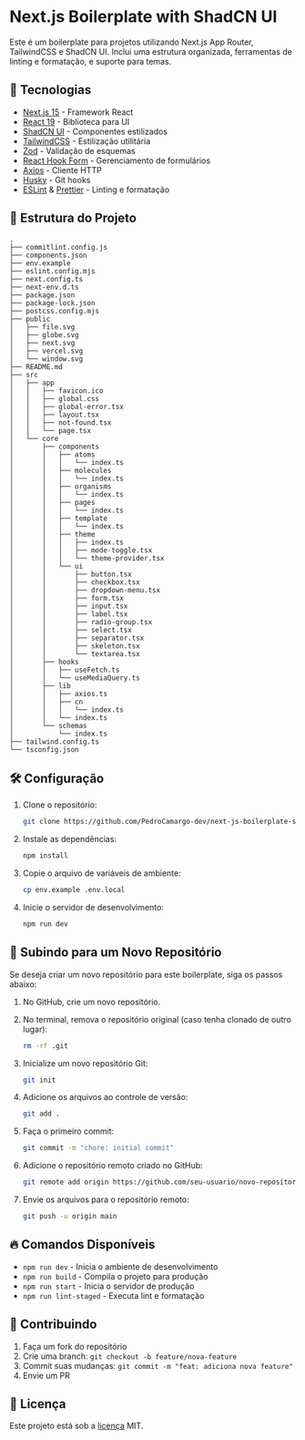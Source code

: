 # Next.js Boilerplate with ShadCN UI

Este é um boilerplate para projetos utilizando Next.js App Router, TailwindCSS e ShadCN UI. Inclui uma estrutura organizada, ferramentas de linting e formatação, e suporte para temas.

## 🚀 Tecnologias

- [Next.js 15](https://nextjs.org/) - Framework React
- [React 19](https://react.dev/) - Biblioteca para UI
- [ShadCN UI](https://ui.shadcn.com/) - Componentes estilizados
- [TailwindCSS](https://tailwindcss.com/) - Estilização utilitária
- [Zod](https://zod.dev/) - Validação de esquemas
- [React Hook Form](https://react-hook-form.com/) - Gerenciamento de formulários
- [Axios](https://axios-http.com/) - Cliente HTTP
- [Husky](https://typicode.github.io/husky/) - Git hooks
- [ESLint](https://eslint.org/) & [Prettier](https://prettier.io/) - Linting e formatação

## 📂 Estrutura do Projeto

```plaintext
.
├── commitlint.config.js
├── components.json
├── env.example
├── eslint.config.mjs
├── next.config.ts
├── next-env.d.ts
├── package.json
├── package-lock.json
├── postcss.config.mjs
├── public
│   ├── file.svg
│   ├── globe.svg
│   ├── next.svg
│   ├── vercel.svg
│   └── window.svg
├── README.md
├── src
│   ├── app
│   │   ├── favicon.ico
│   │   ├── global.css
│   │   ├── global-error.tsx
│   │   ├── layout.tsx
│   │   ├── not-found.tsx
│   │   └── page.tsx
│   └── core
│       ├── components
│       │   ├── atoms
│       │   │   └── index.ts
│       │   ├── molecules
│       │   │   └── index.ts
│       │   ├── organisms
│       │   │   └── index.ts
│       │   ├── pages
│       │   │   └── index.ts
│       │   ├── template
│       │   │   └── index.ts
│       │   ├── theme
│       │   │   ├── index.ts
│       │   │   ├── mode-toggle.tsx
│       │   │   └── theme-provider.tsx
│       │   └── ui
│       │       ├── button.tsx
│       │       ├── checkbox.tsx
│       │       ├── dropdown-menu.tsx
│       │       ├── form.tsx
│       │       ├── input.tsx
│       │       ├── label.tsx
│       │       ├── radio-group.tsx
│       │       ├── select.tsx
│       │       ├── separator.tsx
│       │       ├── skeleton.tsx
│       │       └── textarea.tsx
│       ├── hooks
│       │   ├── useFetch.ts
│       │   └── useMediaQuery.ts
│       ├── lib
│       │   ├── axios.ts
│       │   ├── cn
│       │   │   └── index.ts
│       │   └── index.ts
│       └── schemas
│           └── index.ts
├── tailwind.config.ts
└── tsconfig.json
```

## 🛠️ Configuração

1. Clone o repositório:

   ```sh
   git clone https://github.com/PedroCamargo-dev/next-js-boilerplate-shadcn-ui.git
   ```

2. Instale as dependências:

   ```sh
   npm install
   ```

3. Copie o arquivo de variáveis de ambiente:

   ```sh
   cp env.example .env.local
   ```

4. Inicie o servidor de desenvolvimento:

   ```sh
   npm run dev
   ```

## 🚀 Subindo para um Novo Repositório

Se deseja criar um novo repositório para este boilerplate, siga os passos abaixo:

1. No GitHub, crie um novo repositório.
2. No terminal, remova o repositório original (caso tenha clonado de outro lugar):

   ```sh
   rm -rf .git
   ```

3. Inicialize um novo repositório Git:

   ```sh
   git init
   ```

4. Adicione os arquivos ao controle de versão:

   ```sh
   git add .
   ```

5. Faça o primeiro commit:

   ```sh
   git commit -m "chore: initial commit"
   ```

6. Adicione o repositório remoto criado no GitHub:

   ```sh
   git remote add origin https://github.com/seu-usuario/novo-repositorio.git
   ```

7. Envie os arquivos para o repositório remoto:

   ```sh
   git push -u origin main
   ```

## 🔥 Comandos Disponíveis

- `npm run dev` - Inicia o ambiente de desenvolvimento
- `npm run build` - Compila o projeto para produção
- `npm run start` - Inicia o servidor de produção
- `npm run lint-staged` - Executa lint e formatação

## 📝 Contribuindo

1. Faça um fork do repositório
2. Crie uma branch: `git checkout -b feature/nova-feature`
3. Commit suas mudanças: `git commit -m "feat: adiciona nova feature"`
4. Envie um PR

## 📄 Licença

Este projeto está sob a [licença](LICENSE) MIT.
